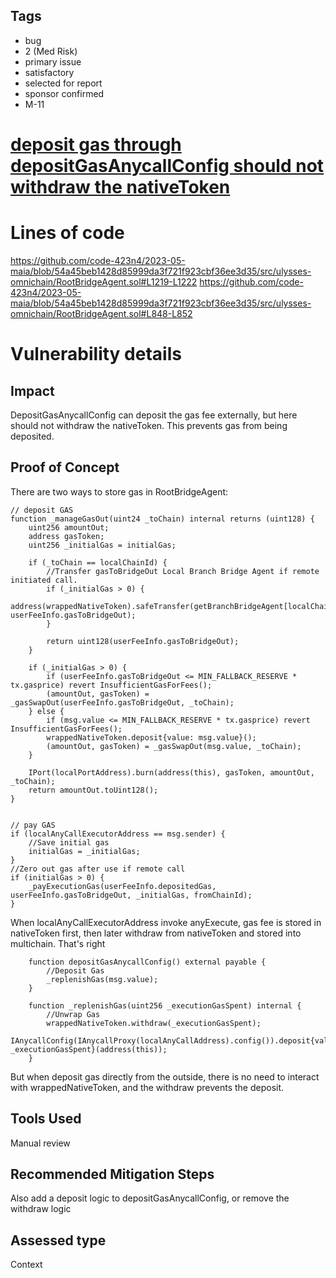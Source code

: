 ## Tags

- bug
- 2 (Med Risk)
- primary issue
- satisfactory
- selected for report
- sponsor confirmed
- M-11

# [deposit gas through depositGasAnycallConfig should not withdraw the nativeToken](https://github.com/code-423n4/2023-05-maia-findings/issues/679) 

# Lines of code

https://github.com/code-423n4/2023-05-maia/blob/54a45beb1428d85999da3f721f923cbf36ee3d35/src/ulysses-omnichain/RootBridgeAgent.sol#L1219-L1222
https://github.com/code-423n4/2023-05-maia/blob/54a45beb1428d85999da3f721f923cbf36ee3d35/src/ulysses-omnichain/RootBridgeAgent.sol#L848-L852


# Vulnerability details

## Impact

DepositGasAnycallConfig can deposit the gas fee externally, but here should not withdraw the nativeToken. This prevents gas from being deposited.

## Proof of Concept

There are two ways to store gas in RootBridgeAgent:

```solidity
// deposit GAS
function _manageGasOut(uint24 _toChain) internal returns (uint128) {
    uint256 amountOut;
    address gasToken;
    uint256 _initialGas = initialGas;

    if (_toChain == localChainId) {
        //Transfer gasToBridgeOut Local Branch Bridge Agent if remote initiated call.
        if (_initialGas > 0) {
            address(wrappedNativeToken).safeTransfer(getBranchBridgeAgent[localChainId], userFeeInfo.gasToBridgeOut);
        }

        return uint128(userFeeInfo.gasToBridgeOut);
    }

    if (_initialGas > 0) {
        if (userFeeInfo.gasToBridgeOut <= MIN_FALLBACK_RESERVE * tx.gasprice) revert InsufficientGasForFees();
        (amountOut, gasToken) = _gasSwapOut(userFeeInfo.gasToBridgeOut, _toChain);
    } else {
        if (msg.value <= MIN_FALLBACK_RESERVE * tx.gasprice) revert InsufficientGasForFees();
        wrappedNativeToken.deposit{value: msg.value}();
        (amountOut, gasToken) = _gasSwapOut(msg.value, _toChain);
    }

    IPort(localPortAddress).burn(address(this), gasToken, amountOut, _toChain);
    return amountOut.toUint128();
}


// pay GAS
if (localAnyCallExecutorAddress == msg.sender) {
    //Save initial gas
    initialGas = _initialGas;
}
//Zero out gas after use if remote call
if (initialGas > 0) {
    _payExecutionGas(userFeeInfo.depositedGas, userFeeInfo.gasToBridgeOut, _initialGas, fromChainId);
}
```
When localAnyCallExecutorAddress invoke anyExecute, gas fee is stored in nativeToken first, then later withdraw from nativeToken and stored into multichain. That's right

```solidity
    function depositGasAnycallConfig() external payable {
        //Deposit Gas
        _replenishGas(msg.value);
    }

    function _replenishGas(uint256 _executionGasSpent) internal {
        //Unwrap Gas
        wrappedNativeToken.withdraw(_executionGasSpent);
        IAnycallConfig(IAnycallProxy(localAnyCallAddress).config()).deposit{value: _executionGasSpent}(address(this));
    }
```

But when deposit gas directly from the outside, there is no need to interact with wrappedNativeToken, and the withdraw prevents the deposit.

## Tools Used

Manual review

## Recommended Mitigation Steps

Also add a deposit logic to depositGasAnycallConfig, or remove the withdraw logic


## Assessed type

Context